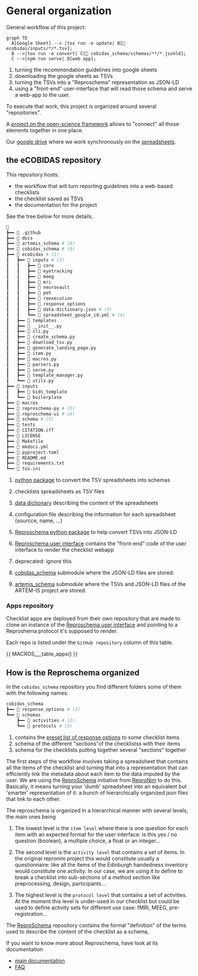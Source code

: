 # General organization

General workflow of this project:

``` mermaid
graph TD
  A[Google Sheet] --> |tox run -e update| B[📂 ecobidas/inputs/*/*.tsv];
  B -->|tox run -e convert| C[📂 cobidas_schema/schemas/**/*.jsonld];
  C -->|npm run serve| D[web app];
```

1.  turning the recommendation guidelines into google sheets
1.  downloading the google sheets as TSVs
1.  turning the TSVs into a "Reproschema" representation as JSON-LD
1.  using a "front-end" user-interface that will read those schema and serve a web-app to the user.

To execute that work, this project is organized around several "repositories".

A [project on the open-science framework](https://osf.io/anvqy/) allows
to "connect" all those elements together in one place.

Our [google drive](https://drive.google.com/drive/folders/1wg5k-6pSB3mQm_a30abX6qb-lzTn_S-Y?usp=sharing)
where we work synchronously on the [spreadsheets](https://drive.google.com/drive/folders/1ydwALHDzl21dcef3qhkju8JKKAT3Y72V?usp=sharing).

## the eCOBIDAS repository

This repository hosts:
-   the workflow that will turn reporting guidelines into a web-based checklists
-   the checklist saved as TSVs
-   the documentation for the project

See the tree below for more details.

```bash
📂
┣━━ 📂 .github
┣━━ 📂 docs
┣━━ 📂 artemis_schema # (8)
┣━━ 📂 cobidas_schema # (9)
┣━━ 📂 ecobidas # (1)
┃   ┣━━ 📂 inputs # (2)
┃   ┃   ┣━━ 📂 core
┃   ┃   ┣━━ 📂 eyetracking
┃   ┃   ┣━━ 📂 meeg
┃   ┃   ┣━━ 📂 mri
┃   ┃   ┣━━ 📂 neurovault
┃   ┃   ┣━━ 📂 pet
┃   ┃   ┣━━ 📂 reexecution
┃   ┃   ┣━━ 📂 response_options
┃   ┃   ┣━━ 📄 data-dictionary.json # (3)
┃   ┃   ┗━━ 📄 spreadsheet_google_id.yml # (4)
┃   ┣━━ 📂 templates
┃   ┣━━ 🐍 __init__.py
┃   ┣━━ 🐍 cli.py
┃   ┣━━ 🐍 create_schema.py
┃   ┣━━ 🐍 download_tsv.py
┃   ┣━━ 🐍 generate_landing_page.py
┃   ┣━━ 🐍 item.py
┃   ┣━━ 🐍 macros.py
┃   ┣━━ 🐍 parsers.py
┃   ┣━━ 🐍 serve.py
┃   ┣━━ 🐍 template_manager.py
┃   ┗━━ 🐍 utils.py
┣━━ 📂 inputs
┃   ┣━━ 📂 bids_template
┃   ┗━━ 📂 boilerplate
┣━━ 📂 macros
┣━━ 📂 reproschema-py # (5)
┣━━ 📂 reproschema-ui # (6)
┣━━ 📂 schema # (7)
┣━━ 📂 tests
┣━━ 📄 CITATION.cff
┣━━ 📄 LICENSE
┣━━ 📄 Makefile
┣━━ 📄 mkdocs.yml
┣━━ 📄 pyproject.toml
┣━━ 📄 README.md
┣━━ 📄 requirements.txt
┗━━ 📄 tox.ini
```

<!-- ANNOTATIONS START -->

1.  [python package](./setup.md#command-line-interface) to convert the TSV spreadsheets into schemas

2.  checklists spreadsheets as TSV files

3.  [data dictionary](./spreadsheets.md#spreadsheet-content) describing the content of the spreadsheets

4.  configuration file describing the information for each spreadsheet (sourcce, name, ...)

6.  [Reproschema python package](https://github.com/ReproNim/reproschema-py) to help convert TSVs into JSON-LD

6.  [Reproschema user interface](https://github.com/ReproNim/reproschema-ui)
    contains the "front-end" code of the user interface to render the checklist webapp

7.  deprecated: ignore this

8.  [cobidas_schema](https://github.com/ohbm/cobidas_schema.git) submodule where the JSON-LD files are stored.

9.  [artemis_schema](https://github.com/INCF/artem-is.git) submodule where the TSVs and JSON-LD files of the ARTEM-IS project are stored.

<!-- ANNOTATIONS END -->

### Apps repository

Checklist apps are deployed from their own repository
that are made to clone an instance of the [Reproschema user interface](https://github.com/ReproNim/reproschema-ui)
and pointing to a Reproshema protocol it's supposed to render.

Each repo is listed under the `GitHub repository` column of this table.

{{ MACROS___table_apps() }}

## How is the Reproschema organized

In the `cobidas_schema` repository you find different folders some of them with the following names:

```bash
cobidas_schema
┣━━ 📂 response_options # (1)
┗━━ 📂 schemas
    ┣━━ 📂 activities # (2)
    ┗━━ 📂 protocols # (3)
```

<!-- ANNOTATIONS START -->
1.  contains the [preset list of response options](./spreadsheets.md#preset-responses) to some checklist items
2.  schema of the different "sections"of the checklistss with their items
3.  schema for the checklists putting together several "sections" together
<!-- ANNOTATIONS END -->

The first steps of the workflow involves taking a spreadsheet that contains all the items of the checklist
and turning that into a representation that can efficiently link the metadata about each item
to the data imputed by the user.
We are using the [ReproSchema](https://github.com/ReproNim/reproschema) initiative
from [ReproNim](http://www.repronim.org/) to do this.
Basically, it means turning your 'dumb' spreadsheet into an equivalent
but 'smarter' representation of it:
a bunch of hierarchically organized json files that link to each other.

The reproschema is organized in a hierarchical manner with several levels,
the main ones being

1.  The lowest level is the `item level` where there is one question for each item
    with an expected format for the user interface:
    is this yes / no question (boolean), a multiple choice, a float or an integer...

1.  The second level is the `activity level` that contains a set of items.
    In the original repronim project this would constitute usually a questionnaire:
    like all the items of the Edinburgh handedness inventory would constitute one activity.
    In our case, we are using it to define to break a checklist into sub-sections of a method section
    like preprocessing, design, participants...

1.  The highest level is the `protocol level` that contains a set of activities.
    At the moment this level is under-used in our checklist
    but could be used to define activity sets for different use case:
    fMRI, MEEG, pre-registration...

The [ReproSchema](https://github.com/ReproNim/reproschema) repository
contains the formal "definition" of the terms used to describe the content of the checklist as a schema,

If you want to know more about Reproschema, have look at its documentation

-   [main documentation](https://www.repronim.org/reproschema/)
-   [FAQ](https://www.repronim.org/reproschema/FAQ/)

